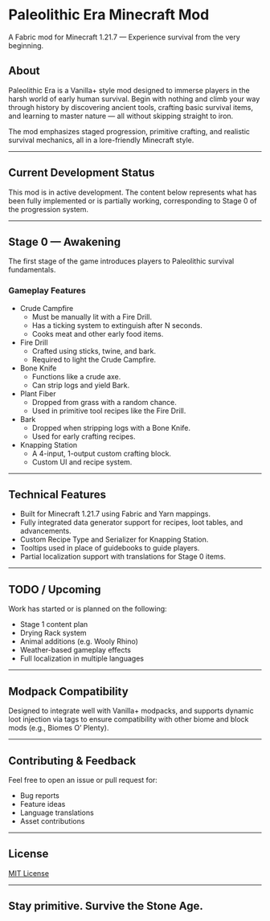 # Paleolithic Era Minecraft Mod
A Fabric mod for Minecraft 1.21.7 — Experience survival from the very beginning.

## About
Paleolithic Era is a Vanilla+ style mod designed to immerse players in the harsh world of early human survival. Begin with nothing and climb your way through history by discovering ancient tools, crafting basic survival items, and learning to master nature — all without skipping straight to iron.

The mod emphasizes staged progression, primitive crafting, and realistic survival mechanics, all in a lore-friendly Minecraft style.

---

## Current Development Status
This mod is in active development. The content below represents what has been fully implemented or is partially working, corresponding to Stage 0 of the progression system.

---

## Stage 0 — Awakening
The first stage of the game introduces players to Paleolithic survival fundamentals.

### Gameplay Features
- Crude Campfire
    - Must be manually lit with a Fire Drill.
    - Has a ticking system to extinguish after N seconds.
    - Cooks meat and other early food items.
- Fire Drill
    - Crafted using sticks, twine, and bark.
    - Required to light the Crude Campfire.
- Bone Knife
    - Functions like a crude axe.
    - Can strip logs and yield Bark.
- Plant Fiber
    - Dropped from grass with a random chance.
    - Used in primitive tool recipes like the Fire Drill.
- Bark
    - Dropped when stripping logs with a Bone Knife.
    - Used for early crafting recipes.
- Knapping Station
    - A 4-input, 1-output custom crafting block.
    - Custom UI and recipe system.

---

## Technical Features
- Built for Minecraft 1.21.7 using Fabric and Yarn mappings.
- Fully integrated data generator support for recipes, loot tables, and advancements.
- Custom Recipe Type and Serializer for Knapping Station.
- Tooltips used in place of guidebooks to guide players.
- Partial localization support with translations for Stage 0 items.

---

## TODO / Upcoming
Work has started or is planned on the following:
- Stage 1 content plan
- Drying Rack system
- Animal additions (e.g. Wooly Rhino)
- Weather-based gameplay effects
- Full localization in multiple languages

---

## Modpack Compatibility
Designed to integrate well with Vanilla+ modpacks, and supports dynamic loot injection via tags to ensure compatibility with other biome and block mods (e.g., Biomes O’ Plenty).

---

## Contributing & Feedback
Feel free to open an issue or pull request for:
- Bug reports
- Feature ideas
- Language translations
- Asset contributions

---

## License
[MIT License](LICENSE)

---

## Stay primitive. Survive the Stone Age.
